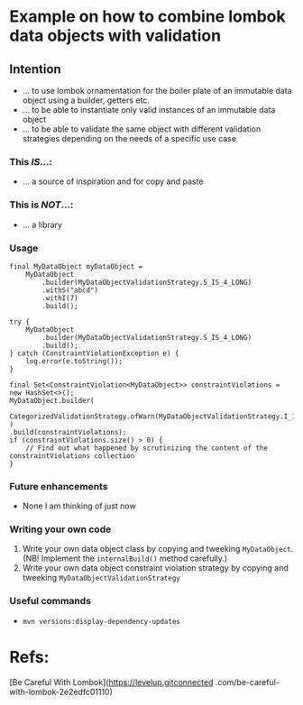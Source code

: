 # Example on how to combine lombok data objects with validation
## Intention
- ... to use lombok ornamentation for the boiler plate of an immutable data object using a builder, getters etc.
- ... to be able to instantiate only valid instances of an immutable data object
- ... to be able to validate the same object with different validation strategies depending on the needs of a specific use case
### This _IS_...:
  - ... a source of inspiration and for copy and paste
### This is _NOT_...:
- ... a library
### Usage
```
final MyDataObject myDataObject =
    MyDataObject
        .builder(MyDataObjectValidationStrategy.S_IS_4_LONG)
        .withS("abcd")
        .withI(7)
        .build();
```
```
try {
    MyDataObject
        .builder(MyDataObjectValidationStrategy.S_IS_4_LONG)
        .build();
} catch (ConstraintViolationException e) {
    log.error(e.toString());
}
```

```
final Set<ConstraintViolation<MyDataObject>> constraintViolations = new HashSet<>();
MyDataObject.builder(
    CategorizedValidationStrategy.ofWarn(MyDataObjectValidationStrategy.I_IS_7)
)
.build(constraintViolations);
if (constraintViolations.size() > 0) {
    // Find out what happened by scrutinizing the content of the constraintViolations collection 
}
```
### Future enhancements
- None I am thinking of just now
### Writing your own code
1. Write your own data object class by copying and tweeking ```MyDataObject```. (NB! Implement the ```internalBuild()``` method carefully.)
0. Write your own data object constraint violation strategy by copying and tweeking ```MyDataObjectValidationStrategy```
### Useful commands
- ```mvn versions:display-dependency-updates``` 
# Refs:
[Be Careful With Lombok](https://levelup.gitconnected .com/be-careful-with-lombok-2e2edfc01110)